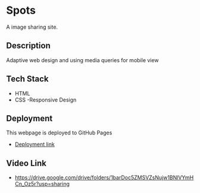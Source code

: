 # Spots

A image sharing site.

## Description

Adaptive web design and using media queries for mobile view

## Tech Stack

- HTML
- CSS
  -Responsive Design

## Deployment

This webpage is deployed to GitHub Pages

- [Deployment link](https://DonKC27.github.io/se_project_spots)

## Video Link

- https://drive.google.com/drive/folders/1barDoc5ZMSVZsNujw1BNlVYmHCn_Oz5r?usp=sharing
